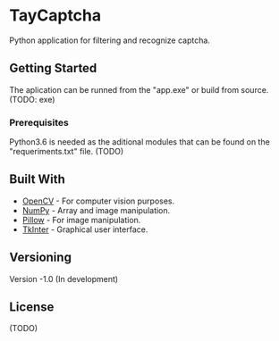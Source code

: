 # TayCaptcha

Python application for filtering and recognize captcha.

## Getting Started

The aplication can be runned from the "app.exe" or build from source. (TODO: exe)

### Prerequisites

Python3.6 is needed as the aditional modules that can be found on the "requeriments.txt" file. (TODO)

## Built With

* [OpenCV](https://opencv.org/) - For computer vision purposes.
* [NumPy](http://www.numpy.org/) - Array and image manipulation.
* [Pillow](https://pillow.readthedocs.io/en/5.3.x/) - For image manipulation.
* [TkInter](https://docs.python.org/3/library/tkinter.html) - Graphical user interface.
## Versioning

Version -1.0 (In development)

## License

(TODO)
